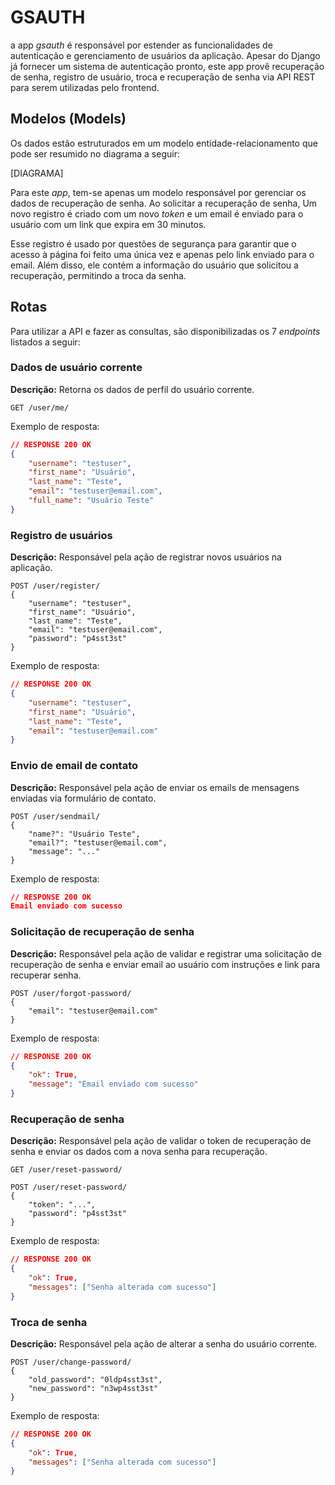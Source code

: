 # GSAUTH

a app *gsauth* é responsável por estender as funcionalidades de autenticação e gerenciamento de usuários da aplicação. Apesar do Django já fornecer um sistema de autenticação pronto, este app provê recuperação de senha, registro de usuário, troca e recuperação de senha via API REST para serem utilizadas pelo frontend.

## Modelos (Models)

Os dados estão estruturados em um modelo entidade-relacionamento que pode ser resumido no diagrama a seguir:

[DIAGRAMA]

Para este *app*, tem-se apenas um modelo responsável por gerenciar os dados de recuperação de senha. Ao solicitar a recuperação de senha, Um novo registro é criado com um novo *token* e um email é enviado para o usuário com um link que expira em 30 minutos.

Esse registro é usado por questões de segurança para garantir que o acesso à página foi feito uma única vez e apenas pelo link enviado para o email. Além disso, ele contém a informação do usuário que solicitou a recuperação, permitindo a troca da senha.

## Rotas

Para utilizar a API e fazer as consultas, são disponibilizadas os 7 *endpoints* listados a seguir:

### Dados de usuário corrente

**Descrição:** Retorna os dados de perfil do usuário corrente.

```http
GET /user/me/
```

Exemplo de resposta:

```json
// RESPONSE 200 OK
{
    "username": "testuser",
    "first_name": "Usuário",
    "last_name": "Teste",
    "email": "testuser@email.com",
    "full_name": "Usuário Teste"
}
```

### Registro de usuários

**Descrição:** Responsável pela ação de registrar novos usuários na aplicação.

```http
POST /user/register/
{
    "username": "testuser",
    "first_name": "Usuário",
    "last_name": "Teste",
    "email": "testuser@email.com",
    "password": "p4sst3st"
}
```

Exemplo de resposta:

```json
// RESPONSE 200 OK
{
    "username": "testuser",
    "first_name": "Usuário",
    "last_name": "Teste",
    "email": "testuser@email.com"
}
```

### Envio de email de contato

**Descrição:** Responsável pela ação de enviar os emails de mensagens enviadas via formulário de contato.

```http
POST /user/sendmail/
{
    "name?": "Usuário Teste",
    "email?": "testuser@email.com",
    "message": "..."
}
```

Exemplo de resposta:

```json
// RESPONSE 200 OK
Email enviado com sucesso
```

### Solicitação de recuperação de senha

**Descrição:** Responsável pela ação de validar e registrar uma solicitação de recuperação de senha e enviar email ao usuário com instruções e link para recuperar senha.

```http
POST /user/forgot-password/
{
    "email": "testuser@email.com"
}
```

Exemplo de resposta:

```json
// RESPONSE 200 OK
{
    "ok": True,
    "message": "Email enviado com sucesso"
}
```

### Recuperação de senha

**Descrição:** Responsável pela ação de validar o token de recuperação de senha e enviar os dados com a nova senha para recuperação.

```http
GET /user/reset-password/

POST /user/reset-password/
{
    "token": "...",
    "password": "p4sst3st"
}
```

Exemplo de resposta:

```json
// RESPONSE 200 OK
{
    "ok": True,
    "messages": ["Senha alterada com sucesso"]
}
```

### Troca de senha

**Descrição:** Responsável pela ação de alterar a senha do usuário corrente.

```http
POST /user/change-password/
{
    "old_password": "0ldp4sst3st",
    "new_password": "n3wp4sst3st"
}
```

Exemplo de resposta:

```json
// RESPONSE 200 OK
{
    "ok": True,
    "messages": ["Senha alterada com sucesso"]
}
```
